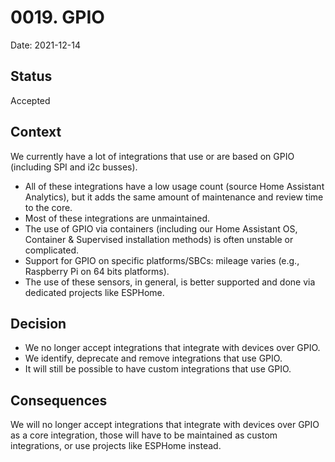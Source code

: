# 0019. GPIO

Date: 2021-12-14

## Status

Accepted

## Context

We currently have a lot of integrations that use or are based on GPIO (including SPI and i2c busses).

- All of these integrations have a low usage count (source Home Assistant Analytics),
  but it adds the same amount of maintenance and review time to the core.
- Most of these integrations are unmaintained.
- The use of GPIO via containers (including our Home Assistant OS, Container
  & Supervised installation methods) is often unstable or complicated.
- Support for GPIO on specific platforms/SBCs: mileage varies (e.g., Raspberry Pi on 64 bits platforms).
- The use of these sensors, in general, is better supported and done via dedicated projects like ESPHome.

## Decision

- We no longer accept integrations that integrate with devices over GPIO.
- We identify, deprecate and remove integrations that use GPIO.
- It will still be possible to have custom integrations that use GPIO.

## Consequences

We will no longer accept integrations that integrate with devices over GPIO as
a core integration, those will have to be maintained as custom integrations,
or use projects like ESPHome instead.